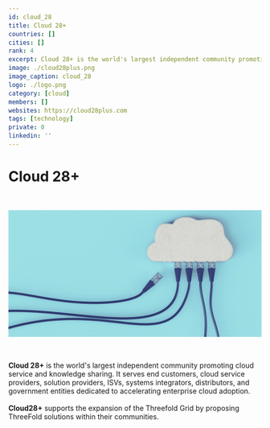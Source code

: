 ```yaml
---
id: cloud_28
title: Cloud 28+
countries: []
cities: []
rank: 4
excerpt: Cloud 28+ is the world's largest independent community promoting cloud service and knowledge sharing.
image: ./cloud28plus.png
image_caption: cloud_28
logo: ./logo.png
category: [cloud]
members: []
websites: https://cloud28plus.com
tags: [technology]
private: 0
linkedin: ''
---
```


# Cloud 28+

<br/>

![cloud](./cloud_28_2.png)

<br/>

**Cloud 28+** is the world's largest independent community promoting cloud service and knowledge sharing. It serves end customers, cloud service providers, solution providers, ISVs, systems integrators, distributors, and government entities dedicated to accelerating enterprise cloud adoption.
<br/>
<br/>
**Cloud28+** supports the expansion of the Threefold Grid by proposing ThreeFold solutions within their communities.

<!-- ## Support this project

## TFGrid Solution

### Roadmap -->
